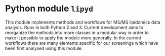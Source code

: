 Python module `lipyd`
=====================

This module implements methods and workflows for MS/MS lipidomics data analysis.
Runs in both Python 2 and 3.
Current development aims to reorganize the methods into more classes in a modular
way in order to make it possible to apply the module more generally.
In the current workflows there are many elements specific for our screenings
which have been first analysed using this module.
